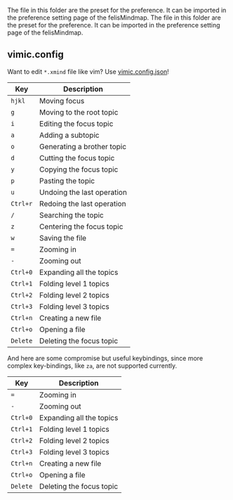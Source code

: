 The file in this folder are the preset for the preference. It can be imported in the preference setting page of the felisMindmap.
The file in this folder are the preset for the preference. It can be imported in the preference setting page of the felisMindmap.

## vimic.config

Want to edit `*.xmind` file like vim? Use [vimic.config.json](./vimic.config.json)!

| Key     | Description                             |
| ------- | --------------------------------------- |
| `hjkl`  | Moving focus                            |
| `g`     | Moving to the root topic                 |
| `i`     | Editing the focus topic                  |
| `a`     | Adding a subtopic                        |
| `o`     | Generating a brother topic               |
| `d`     | Cutting the focus topic                  | 
| `y`     | Copying the focus topic                  |
| `p`     | Pasting the topic                        |
| `u`     | Undoing the last operation               |
| `Ctrl+r`| Redoing the last operation               |
| `/`     | Searching the topic                      |
| `z`     | Centering the focus topic                |
| `w`     | Saving the file                          |
| `=`     | Zooming in                               |
| `-`     | Zooming out                              |
| `Ctrl+0`| Expanding all the topics                  |
| `Ctrl+1`| Folding level 1 topics                    |
| `Ctrl+2`| Folding level 2 topics                    |
| `Ctrl+3`| Folding level 3 topics                    |
| `Ctrl+n`| Creating a new file                       |
| `Ctrl+o`| Opening a file                           |
| `Delete`| Deleting the focus topic                  |

And here are some compromise but useful keybindings, since more complex key-bindings, like `za`, are not supported currently.

| Key         | Description                     |
| ----------- | ------------------------------- |
| `=`         | Zooming in                      |
| `-`         | Zooming out                     |
| `Ctrl+0`    | Expanding all the topics        |
| `Ctrl+1`    | Folding level 1 topics          |
| `Ctrl+2`    | Folding level 2 topics          |
| `Ctrl+3`    | Folding level 3 topics          |
| `Ctrl+n`    | Creating a new file             |
| `Ctrl+o`    | Opening a file                  |
| `Delete`    | Deleting the focus topic         |
